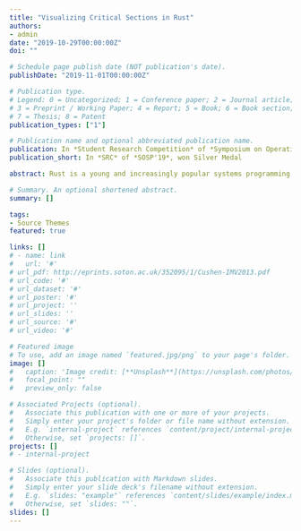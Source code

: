 ```yaml
---
title: "Visualizing Critical Sections in Rust"
authors:
- admin
date: "2019-10-29T00:00:00Z"
doi: ""

# Schedule page publish date (NOT publication's date).
publishDate: "2019-11-01T00:00:00Z"

# Publication type.
# Legend: 0 = Uncategorized; 1 = Conference paper; 2 = Journal article;
# 3 = Preprint / Working Paper; 4 = Report; 5 = Book; 6 = Book section;
# 7 = Thesis; 8 = Patent
publication_types: ["1"]

# Publication name and optional abbreviated publication name.
publication: In *Student Research Competition* of *Symposium on Operating Systems Principles 2019*, won Silver Medal
publication_short: In *SRC* of *SOSP'19*, won Silver Medal

abstract: Rust is a young and increasingly popular systems programming language aimed at providing high performance and safety. Locking mechanism in Rust is based on lifetime rules, different from other programming languages. However, lifetime rules in Rust is complex, and according to our empirical study, Rust developers are prone to introduce deadlock bugs because of misdunderstanding of critical sections of locks. We built a tool, implemented as an IDE plugin, that can correctly visualize critical sections to help Rust developers avoid such bugs.

# Summary. An optional shortened abstract.
summary: []

tags:
- Source Themes
featured: true

links: []
# - name: link
#   url: '#'
# url_pdf: http://eprints.soton.ac.uk/352095/1/Cushen-IMV2013.pdf
# url_code: '#'
# url_dataset: '#'
# url_poster: '#'
# url_project: ''
# url_slides: ''
# url_source: '#'
# url_video: '#'

# Featured image
# To use, add an image named `featured.jpg/png` to your page's folder. 
image: []
#   caption: 'Image credit: [**Unsplash**](https://unsplash.com/photos/pLCdAaMFLTE)'
#   focal_point: ""
#   preview_only: false

# Associated Projects (optional).
#   Associate this publication with one or more of your projects.
#   Simply enter your project's folder or file name without extension.
#   E.g. `internal-project` references `content/project/internal-project/index.md`.
#   Otherwise, set `projects: []`.
projects: []
# - internal-project

# Slides (optional).
#   Associate this publication with Markdown slides.
#   Simply enter your slide deck's filename without extension.
#   E.g. `slides: "example"` references `content/slides/example/index.md`.
#   Otherwise, set `slides: ""`.
slides: []
---
```


